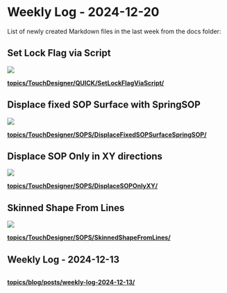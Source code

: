 # Weekly Log - 2024-12-20

List of newly created Markdown files in the last week from the docs folder:

## Set Lock Flag via Script
![](https://levoxtrip.github.io/TKB/topics/TouchDesigner/QUICK/img/SetLockFlagViaSCript.png)



**[topics/TouchDesigner/QUICK/SetLockFlagViaScript/](https://levoxtrip.github.io/TKB/topics/TouchDesigner/QUICK/SetLockFlagViaScript/)**

## Displace fixed SOP Surface with SpringSOP
![](https://levoxtrip.github.io/TKB/topics/TouchDesigner/SOPS/img/DisplaceFixedSOPSurfaceSpringSOP1.png)



**[topics/TouchDesigner/SOPS/DisplaceFixedSOPSurfaceSpringSOP/](https://levoxtrip.github.io/TKB/topics/TouchDesigner/SOPS/DisplaceFixedSOPSurfaceSpringSOP/)**

## Displace SOP Only in XY directions
![](https://levoxtrip.github.io/TKB/topics/TouchDesigner/SOPS/img/DisplaceSOPOnlyXY.png)



**[topics/TouchDesigner/SOPS/DisplaceSOPOnlyXY/](https://levoxtrip.github.io/TKB/topics/TouchDesigner/SOPS/DisplaceSOPOnlyXY/)**

## Skinned Shape From Lines
![](https://levoxtrip.github.io/TKB/topics/TouchDesigner/SOPS/img/SkinnedShapeFromLines.png)



**[topics/TouchDesigner/SOPS/SkinnedShapeFromLines/](https://levoxtrip.github.io/TKB/topics/TouchDesigner/SOPS/SkinnedShapeFromLines/)**

## Weekly Log - 2024-12-13
![]()



**[topics/blog/posts/weekly-log-2024-12-13/](https://levoxtrip.github.io/TKB/topics/blog/posts/weekly-log-2024-12-13/)**

